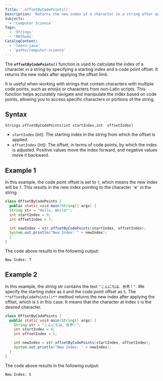```yaml
---
Title: '.offsetByCodePoints()'
Description: 'Returns the new index of a character in a string after applying the specified code point offset.'
Subjects:
  - 'Computer Science'
Tags:
  - 'Strings'
  - 'Methods'
CatalogContent:
  - 'learn-java'
  - 'paths/computer-science'
---
```


The **`offsetByCodePoints()`** function is used to calculate the index of a character in a string by specifying a starting index and a code point offset. It returns the new index after applying the offset limit.

It is useful when working with strings that contain characters with multiple code points, such as emojis or characters from non-Latin scripts. This function helps accurately navigate and manipulate the index based on code points, allowing you to access specific characters or portions of the string.

## Syntax

```pseudo
Strings.offsetByCodePoints(int startIndex,int  offsetIndex)
```

- `startIndex` (int): The starting index in the string from which the offset is applied.
- `offsetIndex` (int): The offset, in terms of code points, by which the index is adjusted. Positive values move the index forward, and negative values move it backward.

## Example 1

In this example, the code point offset is set to `7`, which means the new index will be `7`. This results in the new index pointing to the character `'W'` in the string.

```java
class OffsetByCodePoints {
  public static void main(String[] args) {
  String str = "Hello, World!";
  int startIndex = 0;
  int offsetIndex = 7;

  int newIndex = str.offsetByCodePoints(startIndex, offsetIndex);
  System.out.println("New Index: " + newIndex);
  }
}
```

The code above results in the following output:

```
New Index: 7
```

## Example 2

In this example, the string str contains the text `"こんにちは、世界！"`. We specify the starting index as `0` and the code point offset as `5`. The `**offsetByCodePoints()**` method returns the new index after applying the offset, which is `5` in this case. It means that the character at index `5` is the desired character.

```java
class OffsetByCodePoints {
  public static void main(String[] args) {
    String str = "こんにちは、世界！";
    int startIndex = 0;
    int offsetIndex = 5;

    int newIndex = str.offsetByCodePoints(startIndex, offsetIndex);
    System.out.println("New Index: " + newIndex);
  }
}
```

The code above results in the following output:

```
New Index: 5
```
